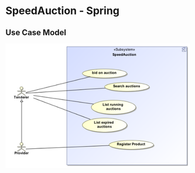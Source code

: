 # SpeedAuction - Spring

## Use Case Model

![Use Case](https://github.com/idueppe/springspeedauction/blob/master/src/main/site/models/usecase.png)